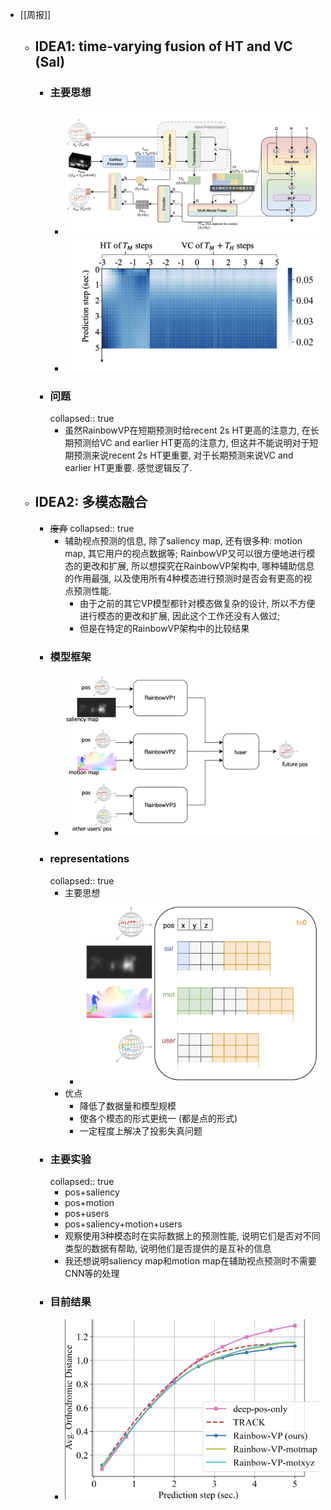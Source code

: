 - [[周报]]
	- ## IDEA1: time-varying fusion of HT and VC (Sal)
		- ### 主要思想
			- ![image.png](../assets/image_1698597182623_0.png)
			- ![image.png](../assets/image_1698597199600_0.png)
		- ### 问题
		  collapsed:: true
			- 虽然RainbowVP在短期预测时给recent 2s HT更高的注意力, 在长期预测给VC and earlier HT更高的注意力, 但这并不能说明对于短期预测来说recent 2s HT更重要, 对于长期预测来说VC and earlier HT更重要. 感觉逻辑反了.
	- ## IDEA2: 多模态融合
		- ~~废弃~~
		  collapsed:: true
			- 辅助视点预测的信息, 除了saliency map, 还有很多种: motion map, 其它用户的视点数据等; 
			  RainbowVP又可以很方便地进行模态的更改和扩展, 所以想探究在RainbowVP架构中, 哪种辅助信息的作用最强, 以及使用所有4种模态进行预测时是否会有更高的视点预测性能.
				- 由于之前的其它VP模型都针对模态做复杂的设计, 所以不方便进行模态的更改和扩展, 因此这个工作还没有人做过;
				- 但是在特定的RainbowVP架构中的比较结果
		- ### 模型框架
			- ![image.png](../assets/image_1698630946953_0.png)
		- ### representations
		  collapsed:: true
			- 主要思想
				- ![image.png](../assets/image_1698597316925_0.png)
			- 优点
				- 降低了数据量和模型规模
				- 使各个模态的形式更统一 (都是点的形式)
				- 一定程度上解决了投影失真问题
		- ### 主要实验
		  collapsed:: true
			- pos+saliency
			- pos+motion
			- pos+users
			- pos+saliency+motion+users
			- 观察使用3种模态时在实际数据上的预测性能, 说明它们是否对不同类型的数据有帮助, 说明他们是否提供的是互补的信息
			- 我还想说明saliency map和motion map在辅助视点预测时不需要CNN等的处理
		- ### 目前结果
			- ![image.png](../assets/image_1698597241448_0.png)